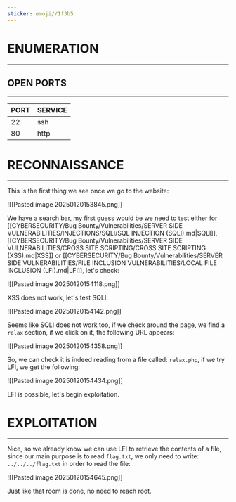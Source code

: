 ```yaml
---
sticker: emoji//1f3b5
---
```

# ENUMERATION
---



## OPEN PORTS
---


| PORT | SERVICE |
| :--- | :------ |
| 22   | ssh     |
| 80   | http    |



# RECONNAISSANCE
---


This is the first thing we see once we go to the website: 

![[Pasted image 20250120153845.png]]



We have a search bar, my first guess would be we need to test either for [[CYBERSECURITY/Bug Bounty/Vulnerabilities/SERVER SIDE VULNERABILITIES/INJECTIONS/SQLI/SQL INJECTION (SQLI).md|SQLI]], [[CYBERSECURITY/Bug Bounty/Vulnerabilities/SERVER SIDE VULNERABILITIES/CROSS SITE SCRIPTING/CROSS SITE SCRIPTING (XSS).md|XSS]] or [[CYBERSECURITY/Bug Bounty/Vulnerabilities/SERVER SIDE VULNERABILITIES/FILE INCLUSION VULNERABILITIES/LOCAL FILE INCLUSION (LFI).md|LFI]], let's check:

![[Pasted image 20250120154118.png]]

XSS does not work, let's test SQLI:

![[Pasted image 20250120154142.png]]

Seems like SQLI does not work too, if we check around the page, we find a `relax` section, if we click on it, the following URL appears:



![[Pasted image 20250120154358.png]]

So, we can check it is indeed reading from a file called: `relax.php`, if we try LFI, we get the following:

![[Pasted image 20250120154434.png]]

LFI is possible, let's begin exploitation.



# EXPLOITATION
---

Nice, so we already know we can use LFI to retrieve the contents of a file, since our main purpose is to read `flag.txt`, we only need to write: `../../../flag.txt` in order to read the file:



![[Pasted image 20250120154645.png]]


Just like that room is done, no need to reach root.